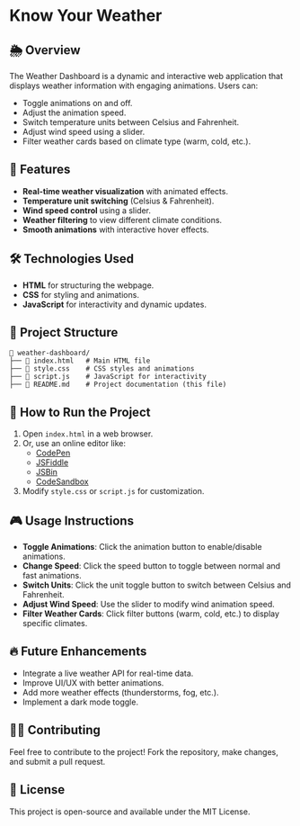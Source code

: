 # Know Your Weather

## 🌦️ Overview
The Weather Dashboard is a dynamic and interactive web application that displays weather information with engaging animations. Users can:
- Toggle animations on and off.
- Adjust the animation speed.
- Switch temperature units between Celsius and Fahrenheit.
- Adjust wind speed using a slider.
- Filter weather cards based on climate type (warm, cold, etc.).

## 🚀 Features
- **Real-time weather visualization** with animated effects.
- **Temperature unit switching** (Celsius & Fahrenheit).
- **Wind speed control** using a slider.
- **Weather filtering** to view different climate conditions.
- **Smooth animations** with interactive hover effects.

## 🛠️ Technologies Used
- **HTML** for structuring the webpage.
- **CSS** for styling and animations.
- **JavaScript** for interactivity and dynamic updates.

## 📂 Project Structure
```
📁 weather-dashboard/
├── 📄 index.html   # Main HTML file
├── 📄 style.css    # CSS styles and animations
├── 📄 script.js    # JavaScript for interactivity
├── 📄 README.md    # Project documentation (this file)
```

## 📌 How to Run the Project
1. Open `index.html` in a web browser.
2. Or, use an online editor like:
   - [CodePen](https://codepen.io/)
   - [JSFiddle](https://jsfiddle.net/)
   - [JSBin](https://jsbin.com/)
   - [CodeSandbox](https://codesandbox.io/)
3. Modify `style.css` or `script.js` for customization.

## 🎮 Usage Instructions
- **Toggle Animations**: Click the animation button to enable/disable animations.
- **Change Speed**: Click the speed button to toggle between normal and fast animations.
- **Switch Units**: Click the unit toggle button to switch between Celsius and Fahrenheit.
- **Adjust Wind Speed**: Use the slider to modify wind animation speed.
- **Filter Weather Cards**: Click filter buttons (warm, cold, etc.) to display specific climates.

## 🔥 Future Enhancements
- Integrate a live weather API for real-time data.
- Improve UI/UX with better animations.
- Add more weather effects (thunderstorms, fog, etc.).
- Implement a dark mode toggle.

## 👨‍💻 Contributing
Feel free to contribute to the project! Fork the repository, make changes, and submit a pull request.

## 📝 License
This project is open-source and available under the MIT License.

